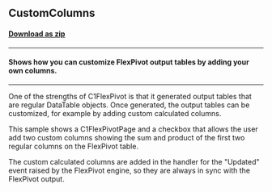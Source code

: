 ## CustomColumns
#### [Download as zip](https://grapecity.github.io/DownGit/#/home?url=https://github.com/GrapeCity/ComponentOne-WinForms-Samples/tree/master/NetFramework\FlexPivot\VB\CustomColumns)
____
#### Shows how you can customize FlexPivot output tables by adding your own columns.
____
One of the strengths of C1FlexPivot is that it generated output tables that are regular DataTable objects.
Once generated, the output tables can be customized, for example by adding custom calculated columns.

This sample shows a C1FlexPivotPage and a checkbox that allows the user add two custom columns showing the sum and product of the first two regular columns on the FlexPivot table.

The custom calculated columns are added in the handler for the "Updated" event raised by the FlexPivot engine, so they are always in sync with the FlexPivot output.
